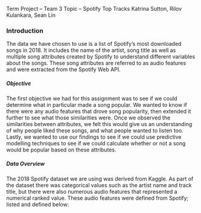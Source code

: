 
Term Project – Team 3
Topic – Spotify Top Tracks
Katrina Sutton, Rilov Kulankara, Sean Lin

### Introduction

The data we have chosen to use is a list of Spotify’s most downloaded songs in 2018.  It includes the name of the artist, song title as well as multiple song attributes created by Spotify to understand different variables about the songs.  These song attributes are referred to as audio features and were extracted from the Spotify Web API.
##### Objective

The first objective we had for this assignment was to see if we could determine what in particular made a song popular.  We wanted to know if there were any audio features that drove song popularity, then extended it further to see what those similarities were.  Once we observed the similarities between attributes, we felt this would give us an understanding of why people liked these songs, and what people wanted to listen too.  Lastly, we wanted to use our findings to see if we could use predictive modelling techniques to see if we could calculate whether or not a song would be popular based on these attributes.
##### Data Overview

The 2018 Spotify dataset we are using was derived from Kaggle.  As part of the dataset there was categorical values such as the artist name and track title, but there were also numerous audio features that represented a numerical ranked value.  These audio features were defined from Spotify; listed and defined below:
